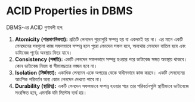 # ACID Properties in DBMS

DBMS-এর ACID গুণাবলী হল:

1. **Atomicity (পারমাণবিকতা):**
প্রতিটি লেনদেন পুরোপুরি সম্পন্ন হয় বা একদমই হয় না। এর মানে একটি লেনদেনের সবগুলো কাজ সফলভাবে সম্পন্ন হলে পুরো লেনদেন সফল হবে, অন্যথায় লেনদেন বাতিল হবে এবং ডাটাবেজ পূর্বের অবস্থায় ফিরে যাবে।
2. **Consistency (সঙ্গতি):**
একটি লেনদেন সফলভাবে সম্পন্ন হওয়ার পরে ডাটাবেজ সঙ্গত অবস্থায় থাকবে। কোন ডাটাবেজ নিয়ম বা সীমাবদ্ধতার লঙ্ঘন হবে না।
3. **Isolation (নির্জনতা):**
একাধিক লেনদেন একে অপরের থেকে স্বাধীনভাবে কাজ করবে। একটি লেনদেনের আংশিক পরিবর্তন অন্য কোন লেনদেন দেখতে পাবে না।
4. **Durability (স্থায়িত্ব):**
একটি লেনদেন সফলভাবে সম্পন্ন হওয়ার পরে তার পরিবর্তনগুলি স্থায়ীভাবে ডাটাবেজে সংরক্ষিত হবে, এমনকি যদি সিস্টেম ব্যর্থ হয়।
